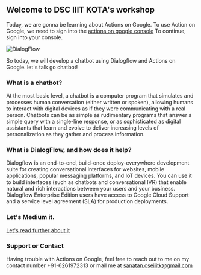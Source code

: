 ## Welcome to DSC IIIT KOTA's workshop



Today, we are gonna be learning about Actions on Google. To use Action on Google, we need to sign into the [actions on google console](https://console.actions.google.com/)
To continue, sign into your console.


![DialogFlow](https://miro.medium.com/max/1600/1*CKWcaGCDR-qw1Q4LiwpwGQ.png)


So today, we will develop a chatbot using Dialogflow and Actions on Google.
let's talk go chatbot!

### What is a chatbot?

At the most basic level, a chatbot is a computer program that simulates and processes human conversation (either written or spoken), allowing humans to interact with digital devices as if they were communicating with a real person. Chatbots can be as simple as rudimentary programs that answer a simple query with a single-line response, or as sophisticated as digital assistants that learn and evolve to deliver increasing levels of personalization as they gather and process information. 

### What is DialogFlow, and how does it help?

Dialogflow is an end-to-end, build-once deploy-everywhere development suite for creating conversational interfaces for websites, mobile applications, popular messaging platforms, and IoT devices. You can use it to build interfaces (such as chatbots and conversational IVR) that enable natural and rich interactions between your users and your business. Dialogflow Enterprise Edition users have access to Google Cloud Support and a service level agreement (SLA) for production deployments.

### Let's Medium it.
[Let's read further about it](https://towardsdatascience.com/understanding-the-basic-conversational-ai-concepts-with-dialogflow-b0604d957d5c)

### Support or Contact

Having trouble with Actions on Google, feel free to reach out to me on my contact number +91-6261972313 or mail me at sanatan.cseiiitk@gmail.com 
